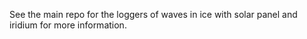See the main repo for the loggers of waves in ice  with solar panel and iridium for more information.
